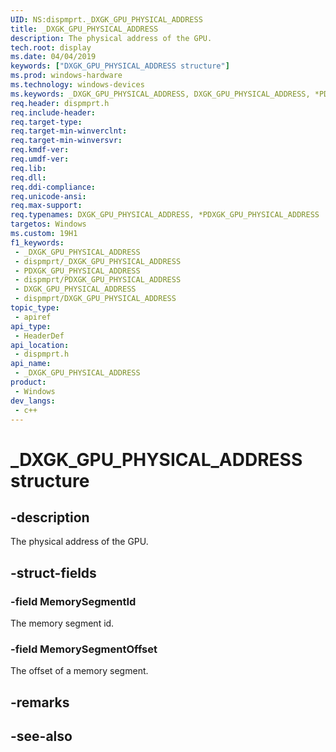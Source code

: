 ```yaml
---
UID: NS:dispmprt._DXGK_GPU_PHYSICAL_ADDRESS
title: _DXGK_GPU_PHYSICAL_ADDRESS
description: The physical address of the GPU.
tech.root: display
ms.date: 04/04/2019
keywords: ["DXGK_GPU_PHYSICAL_ADDRESS structure"]
ms.prod: windows-hardware
ms.technology: windows-devices
ms.keywords: _DXGK_GPU_PHYSICAL_ADDRESS, DXGK_GPU_PHYSICAL_ADDRESS, *PDXGK_GPU_PHYSICAL_ADDRESS,
req.header: dispmprt.h
req.include-header: 
req.target-type: 
req.target-min-winverclnt: 
req.target-min-winversvr: 
req.kmdf-ver: 
req.umdf-ver: 
req.lib: 
req.dll: 
req.ddi-compliance: 
req.unicode-ansi: 
req.max-support: 
req.typenames: DXGK_GPU_PHYSICAL_ADDRESS, *PDXGK_GPU_PHYSICAL_ADDRESS
targetos: Windows
ms.custom: 19H1
f1_keywords:
 - _DXGK_GPU_PHYSICAL_ADDRESS
 - dispmprt/_DXGK_GPU_PHYSICAL_ADDRESS
 - PDXGK_GPU_PHYSICAL_ADDRESS
 - dispmprt/PDXGK_GPU_PHYSICAL_ADDRESS
 - DXGK_GPU_PHYSICAL_ADDRESS
 - dispmprt/DXGK_GPU_PHYSICAL_ADDRESS
topic_type:
 - apiref
api_type:
 - HeaderDef
api_location:
 - dispmprt.h
api_name:
 - _DXGK_GPU_PHYSICAL_ADDRESS
product:
 - Windows
dev_langs:
 - c++
---
```


# _DXGK_GPU_PHYSICAL_ADDRESS structure


## -description

The physical address of the GPU.

## -struct-fields

### -field MemorySegmentId

The memory segment id.

### -field MemorySegmentOffset

The offset of a memory segment.

## -remarks

## -see-also

